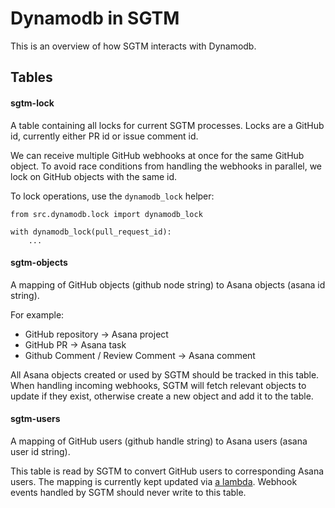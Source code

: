 # Dynamodb in SGTM

This is an overview of how SGTM interacts with Dynamodb.

## Tables

#### sgtm-lock
A table containing all locks for current SGTM processes. Locks are a GitHub id, currently either PR id or issue comment id.

We can receive multiple GitHub webhooks at once for the same GitHub object. To avoid race conditions from handling the webhooks in parallel, we lock on GitHub objects with the same id.

To lock operations, use the `dynamodb_lock` helper:
```
from src.dynamodb.lock import dynamodb_lock

with dynamodb_lock(pull_request_id):
    ...
```

#### sgtm-objects
A mapping of GitHub objects (github node string) to Asana objects (asana id string).

For example:
* GitHub repository -> Asana project
* GitHub PR -> Asana task
* Github Comment / Review Comment -> Asana comment

All Asana objects created or used by SGTM should be tracked in this table. When handling incoming webhooks, SGTM will fetch relevant objects to update if they exist, otherwise create a new object and add it to the table.

#### sgtm-users
A mapping of GitHub users (github handle string) to Asana users (asana user id string).

This table is read by SGTM to convert GitHub users to corresponding Asana users. The mapping is currently kept updated via [a lambda](/src/sync_users/handler.py). Webhook events handled by SGTM should never write to this table.

